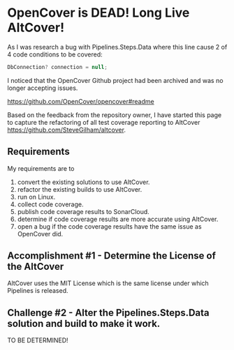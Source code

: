 # OpenCover is DEAD!  Long Live AltCover!

As I was research a bug with Pipelines.Steps.Data where this line cause 2 of 4 code conditions to be covered:

```csharp
DbConnection? connection = null;
```

I noticed that the OpenCover Github project had been archived and was no longer accepting issues.

https://github.com/OpenCover/opencover#readme

Based on the feedback from the repository owner, I have started this page to capture the refactoring of all test coverage reporting to AltCover
https://github.com/SteveGilham/altcover.

## Requirements
My requirements are to 
1. convert the existing solutions to use AltCover.
2. refactor the existing builds to use AltCover.
3. run on Linux.
4. collect code coverage.
5. publish code coverage results to SonarCloud.
6. determine if code coverage results are more accurate using AltCover.
7. open a bug if the code coverage results have the same issue as OpenCover did.

## Accomplishment #1 - Determine the License of the AltCover
AltCover uses the MIT License which is the same license under which Pipelines is released.

## Challenge #2 - Alter the Pipelines.Steps.Data solution and build to make it work.
TO BE DETERMINED!
